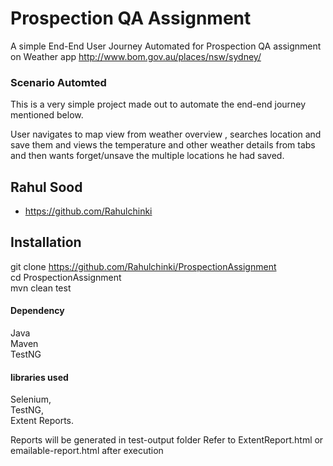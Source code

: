 
# Prospection QA Assignment

A simple End-End User Journey Automated for Prospection QA assignment on Weather app http://www.bom.gov.au/places/nsw/sydney/

### Scenario Automted
This is a very simple project made out to automate the end-end journey mentioned below.

 User navigates to map view from weather overview , searches location and save them and views the temperature and other weather details from tabs and then wants forget/unsave the multiple locations he had saved.


## Rahul Sood

- https://github.com/Rahulchinki


## Installation
 git clone https://github.com/Rahulchinki/ProspectionAssignment  
 cd ProspectionAssignment  
 mvn clean test  

#### Dependency 
Java   
Maven  
TestNG  

#### libraries used 
  Selenium,   
  TestNG,  
  Extent Reports.  


Reports will be generated in test-output folder Refer to ExtentReport.html or emailable-report.html after execution

    
